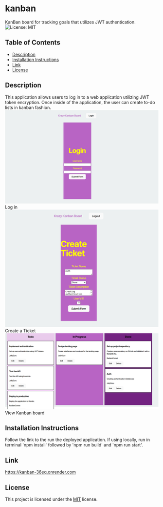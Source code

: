 # kanban
KanBan board for tracking goals that utilizes JWT authentication.
![License: MIT](https://img.shields.io/badge/License-MIT-blue.svg)

## Table of Contents
- [Description](#description)
- [Installation Instructions](#installation-instructions)
- [Link](#link)
- [License](#license)

## Description
This application allows users to log in to a web application utilizing JWT token encryption. Once inside of the application, the user can create to-do lists in kanban fashion.
![alt text](image-1.png)
Log in
![alt text](image-2.png)
Create a Ticket
![alt text](image-3.png)
View Kanban board

## Installation Instructions
Follow the link to the run the deployed application. If using locally, run in terminal 'npm install' followed by 'npm run build' and 'npm run start'. 

## Link
https://kanban-36eq.onrender.com

## License

This project is licensed under the [MIT](https://opensource.org/licenses/MIT) license.

